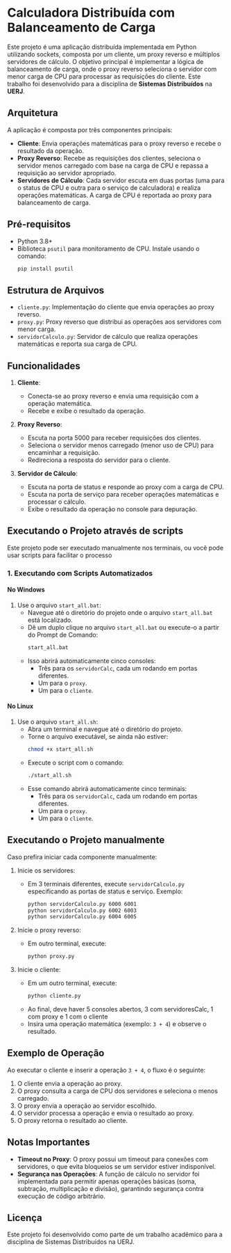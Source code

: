 
# Calculadora Distribuída com Balanceamento de Carga

Este projeto é uma aplicação distribuída implementada em Python utilizando sockets, composta por um cliente, um proxy reverso e múltiplos servidores de cálculo. O objetivo principal é implementar a lógica de balanceamento de carga, onde o proxy reverso seleciona o servidor com menor carga de CPU para processar as requisições do cliente. Este trabalho foi desenvolvido para a disciplina de **Sistemas Distribuídos** na **UERJ**.

## Arquitetura

A aplicação é composta por três componentes principais:
- **Cliente**: Envia operações matemáticas para o proxy reverso e recebe o resultado da operação.
- **Proxy Reverso**: Recebe as requisições dos clientes, seleciona o servidor menos carregado com base na carga de CPU e repassa a requisição ao servidor apropriado.
- **Servidores de Cálculo**: Cada servidor escuta em duas portas (uma para o status de CPU e outra para o serviço de calculadora) e realiza operações matemáticas. A carga de CPU é reportada ao proxy para balanceamento de carga.

## Pré-requisitos

- Python 3.8+
- Biblioteca `psutil` para monitoramento de CPU. Instale usando o comando:
  ```bash
  pip install psutil
  ```

## Estrutura de Arquivos

- `cliente.py`: Implementação do cliente que envia operações ao proxy reverso.
- `proxy.py`: Proxy reverso que distribui as operações aos servidores com menor carga.
- `servidorCalculo.py`: Servidor de cálculo que realiza operações matemáticas e reporta sua carga de CPU.

## Funcionalidades

1. **Cliente**:
   - Conecta-se ao proxy reverso e envia uma requisição com a operação matemática.
   - Recebe e exibe o resultado da operação.

2. **Proxy Reverso**:
   - Escuta na porta 5000 para receber requisições dos clientes.
   - Seleciona o servidor menos carregado (menor uso de CPU) para encaminhar a requisição.
   - Redireciona a resposta do servidor para o cliente.

3. **Servidor de Cálculo**:
   - Escuta na porta de status e responde ao proxy com a carga de CPU.
   - Escuta na porta de serviço para receber operações matemáticas e processar o cálculo.
   - Exibe o resultado da operação no console para depuração.


## Executando o Projeto através de scripts

Este projeto pode ser executado manualmente nos terminais, ou você pode usar scripts para facilitar o processo

### 1. Executando com Scripts Automatizados

#### No Windows

1. Use o arquivo `start_all.bat`:
   - Navegue até o diretório do projeto onde o arquivo `start_all.bat` está localizado.
   - Dê um duplo clique no arquivo `start_all.bat` ou execute-o a partir do Prompt de Comando:
     ```bash
     start_all.bat
     ```
   - Isso abrirá automaticamente cinco consoles:
     - Três para os `servidorCalc`, cada um rodando em portas diferentes.
     - Um para o `proxy`.
     - Um para o `cliente`.

#### No Linux

1. Use o arquivo `start_all.sh`:
   - Abra um terminal e navegue até o diretório do projeto.
   - Torne o arquivo executável, se ainda não estiver:
     ```bash
     chmod +x start_all.sh
     ```
   - Execute o script com o comando:
     ```bash
     ./start_all.sh
     ```
   - Esse comando abrirá automaticamente cinco terminais:
     - Três para os `servidorCalc`, cada um rodando em portas diferentes.
     - Um para o `proxy`.
     - Um para o `cliente`.

## Executando o Projeto manualmente

Caso prefira iniciar cada componente manualmente:

1. Inicie os servidores:
   - Em 3 terminais diferentes, execute `servidorCalculo.py` especificando as portas de status e serviço. Exemplo:
     ```bash
     python servidorCalculo.py 6000 6001
     python servidorCalculo.py 6002 6003
     python servidorCalculo.py 6004 6005
     ```

2. Inicie o proxy reverso:
   - Em outro terminal, execute:
     ```bash
     python proxy.py
     ```

3. Inicie o cliente:
   - Em um outro terminal, execute:
     ```bash
     python cliente.py
     ```
   - Ao final, deve haver 5 consoles abertos, 3 com servidoresCalc, 1 com proxy e 1 com o cliente
   - Insira uma operação matemática (exemplo: `3 + 4`) e observe o resultado.

## Exemplo de Operação

Ao executar o cliente e inserir a operação `3 + 4`, o fluxo é o seguinte:
1. O cliente envia a operação ao proxy.
2. O proxy consulta a carga de CPU dos servidores e seleciona o menos carregado.
3. O proxy envia a operação ao servidor escolhido.
4. O servidor processa a operação e envia o resultado ao proxy.
5. O proxy retorna o resultado ao cliente.

## Notas Importantes

- **Timeout no Proxy**: O proxy possui um timeout para conexões com servidores, o que evita bloqueios se um servidor estiver indisponível.
- **Segurança nas Operações**: A função de cálculo no servidor foi implementada para permitir apenas operações básicas (soma, subtração, multiplicação e divisão), garantindo segurança contra execução de código arbitrário.
## Licença

Este projeto foi desenvolvido como parte de um trabalho acadêmico para a disciplina de Sistemas Distribuídos na UERJ.
